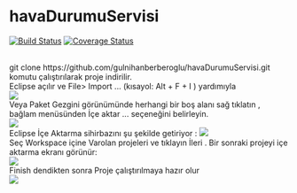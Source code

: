 # havaDurumuServisi

[![Build Status](https://travis-ci.org/gulnihanberberoglu/havaDurumuServisi.svg?branch=master)](https://travis-ci.org/gulnihanberberoglu/havaDurumuServisi)
[![Coverage Status](https://coveralls.io/repos/github/gulnihanberberoglu/havaDurumuServisi/badge.svg?branch=master)](https://coveralls.io/github/gulnihanberberoglu/havaDurumuServisi?branch=master)

<br />
git clone https://github.com/gulnihanberberoglu/havaDurumuServisi.git komutu çalıştırılarak proje indirilir.
<br />
Eclipse açılır ve File> Import ... (kısayol: Alt + F + I ) yardımıyla
<br />
<img src="http://www.codejava.net/images/articles/ides/eclipse/importprojects/Import%20from%20menu%20File.png"/>
<br />
Veya Paket Gezgini görünümünde herhangi bir boş alanı sağ tıklatın , bağlam menüsünden İçe aktar ... seçeneğini belirleyin.
<br />
<img src="http://www.codejava.net/images/articles/ides/eclipse/importprojects/Import%20from%20Package%20Explorer%20view%20context%20menu.png"/>
<br />
Eclipse İçe Aktarma sihirbazını şu şekilde getiriyor :
<img src="http://www.codejava.net/images/articles/ides/eclipse/importprojects/Import%20wizard%20screen%201.png" />
<br />
Seç Workspace içine Varolan projeleri ve tıklayın İleri . Bir sonraki projeyi içe aktarma ekranı görünür:
<br />
<img src="http://www.codejava.net/images/articles/ides/eclipse/importprojects/Import%20wizard%20screen%202.png" />
<br />
Finish dendikten sonra Proje çalıştırılmaya hazır olur
<br />
<img src="http://www.codejava.net/images/articles/ides/eclipse/importprojects/Project%20imported.png" />
